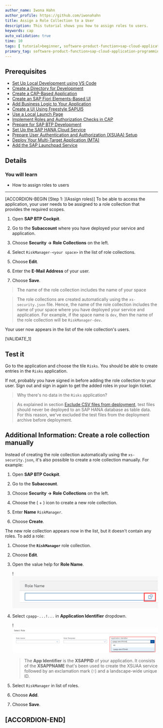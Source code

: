 ```yaml
---
author_name: Iwona Hahn
author_profile: https://github.com/iwonahahn
title: Assign a Role Collection to a User
description: This tutorial shows you how to assign roles to users.
keywords: cap
auto_validation: true
time: 10
tags: [ tutorial>beginner, software-product-function>sap-cloud-application-programming-model, programming-tool>node-js, software-product>sap-business-technology-platform, software-product>sap-fiori]
primary_tag: software-product-function>sap-cloud-application-programming-model
---
```


## Prerequisites
 - [Set Up Local Development using VS Code](btp-app-set-up-local-development)
 - [Create a Directory for Development](btp-app-create-directory)
 - [Create a CAP-Based Application](btp-app-create-cap-application)
 - [Create an SAP Fiori Elements-Based UI](btp-app-create-ui-fiori-elements)
 - [Add Business Logic to Your Application](btp-app-cap-business-logic)
 - [Create a UI Using Freestyle SAPUI5](btp-app-create-ui-freestyle-sapui5)
 - [Use a Local Launch Page](btp-app-launchpage)
 - [Implement Roles and Authorization Checks in CAP](btp-app-cap-roles)
 - [Prepare for SAP BTP Development](btp-app-prepare-btp)
 - [Set Up the SAP HANA Cloud Service](btp-app-hana-cloud-setup)
 - [Prepare User Authentication and Authorization (XSUAA) Setup](btp-app-prepare-xsuaa)
 - [Deploy Your Multi-Target Application (MTA)](btp-app-cap-mta-deployment)
 - [Add the SAP Launchpad Service](btp-app-launchpad-service)

## Details
### You will learn
 - How to assign roles to users


---

[ACCORDION-BEGIN [Step 1: ](Assign roles)]
To be able to access the application, your user needs to be assigned to a role collection that provides the required scopes.

1. Open **SAP BTP Cockpit**.

2. Go to the **Subaccount** where you have deployed your service and application.

3. Choose **Security** **&rarr;** **Role Collections** on the left.

4. Select `RiskManager-<your space>` in the list of role collections.

5. Choose **Edit**.

5. Enter the **E-Mail Address** of your user.

6. Choose **Save**.

> The name of the role collection includes the name of your space

> The role collections are created automatically using the `xs-security.json` file. Hence, the name of the role collection includes the name of your space where you have deployed your service and application. For example, if the space name is `dev`, then the name of the role collection will be `RiskManager-dev`.

Your user now appears in the list of the role collection's users.

[VALIDATE_1]

## Test it

Go to the application and choose the tile `Risks`. You should be able to create entries in the `Risks` application.

If not, probably you have signed in before adding the role collection to your user. Sign out and sign in again to get the added roles in your login ticket.

> Why there's no data in the `Risks` application?

> As explained in section [Exclude CSV files from deployment](btp-app-cap-mta-deployment), test files should never be deployed to an SAP HANA database as table data. For this reason, we've excluded the test files from the deployment archive before deployment.

## Additional Information: Create a role collection manually

Instead of creating the role collection automatically using the `xs-security.json`, it's also possible to create a role collection manually. For example:

1. Open **SAP BTP Cockpit**.

2. Go to the **Subaccount**.

3. Choose **Security** **&rarr;** **Role Collections** on the left.

4. Choose the ( &#x2B; ) icon to create a new role collection.

5. Enter **Name** `RiskManager`.

6. Choose **Create**.

The new role collection appears now in the list, but it doesn't contain any roles. To add a role:

1. Choose the **`RiskManager`** role collection.

2. Choose **Edit**.

3. Open the value help for **Role Name**.

    !![RoleName value help](role_name_value_help.png)

4. Select `cpapp-...!...` in **Application Identifier** dropdown.

    !![Application Identifier](app_identifier.png)

    > The **App Identifier** is the **XSAPPID** of your application. It consists of the **XSAPPNAME** that's been used to create the XSUAA service followed by an exclamation mark (`!`) and a landscape-wide unique ID.

5. Select `RiskManager` in list of roles.

6. Choose **Add**.

7. Choose **Save**.

[ACCORDION-END]
---
